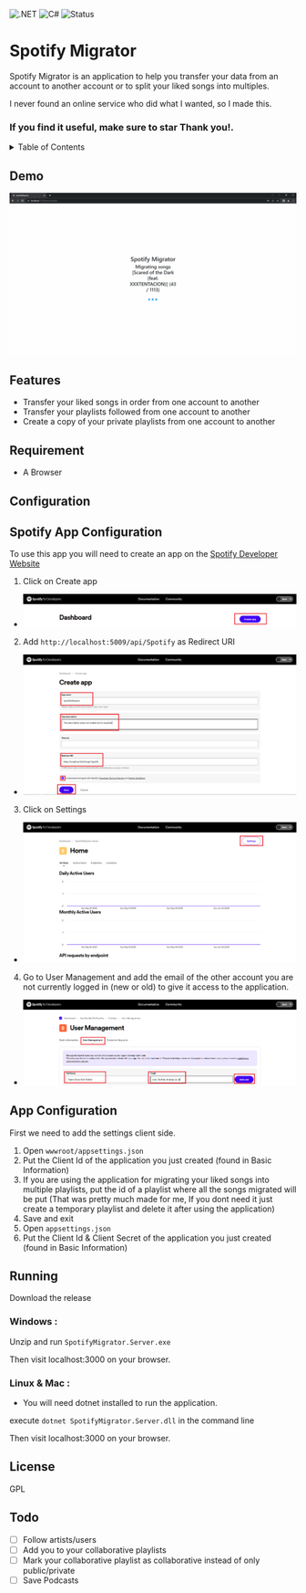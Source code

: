 ![.NET](https://img.shields.io/badge/.NET-512BD4?style=for-the-badge&logo=dotnet&logoColor=white)
![C#](https://img.shields.io/badge/C%23-239120?style=for-the-badge&logo=c-sharp&logoColor=white)
![Status](https://img.shields.io/badge/status-working-brightgreen?style=for-the-badge)

# Spotify Migrator

Spotify Migrator is an application to help you transfer your data from an account to another account or to split your liked songs into multiples.

I never found an online service who did what I wanted, so I made this.

### If you find it useful, make sure to star Thank you!.

<details>
<summary>Table of Contents</summary>
 
- [Features](#features)  
- [Requirement](#requirement)  
- [Configuration](#configuration)  
  - [Spotify App](#spotifyappconfiguration)  
  - [App](#appconfiguration)  
- [Running](#running)  
- [License](#license)
 
</details>

## Demo

![Demo](https://raw.githubusercontent.com/JustSxm/SpotifyMigrator/master/meta/demo.gif)

<a name="features"/>

## Features

-   Transfer your liked songs in order from one account to another
-   Transfer your playlists followed from one account to another
-   Create a copy of your private playlists from one account to another

<a name="requirement"/>

## Requirement

-   A Browser

<a name="configuration"/>

## Configuration

<a name="spotifyappconfiguration"/>

## Spotify App Configuration

To use this app you will need to create an app on the [Spotify Developer Website](https://developer.spotify.com/dashboard/applications)

1. Click on Create app

-   ![Step 1](https://raw.githubusercontent.com/JustSxm/SpotifyMigrator/master/meta/Step1.PNG)

2. Add `http://localhost:5009/api/Spotify` as Redirect URI

-   ![Step 2](https://raw.githubusercontent.com/JustSxm/SpotifyMigrator/master/meta/Step2.PNG)

3. Click on Settings

-   ![Step 3](https://raw.githubusercontent.com/JustSxm/SpotifyMigrator/master/meta/Step3.PNG)

4. Go to User Management and add the email of the other account you are not currently logged in (new or old) to give it access to the application.

-   ![Step 4](https://raw.githubusercontent.com/JustSxm/SpotifyMigrator/master/meta/Step4.PNG)

<a name="appconfiguration"/>

## App Configuration

First we need to add the settings client side.

1. Open `wwwroot/appsettings.json`
2. Put the Client Id of the application you just created (found in Basic Information)
3. If you are using the application for migrating your liked songs into multiple playlists, put the id of a playlist where all the songs migrated will be put (That was pretty much made for me, If you dont need it just create a temporary playlist and delete it after using the application)
4. Save and exit
5. Open `appsettings.json`
6. Put the Client Id & Client Secret of the application you just created (found in Basic Information)

<a name="running"/>

## Running

Download the release

### Windows :

Unzip and run
`SpotifyMigrator.Server.exe
`

Then visit localhost:3000 on your browser.

### Linux & Mac :

-   You will need dotnet installed to run the application.

execute `dotnet SpotifyMigrator.Server.dll` in the command line

Then visit localhost:3000 on your browser.

<a name="license"/>

## License

GPL

## Todo

-   [ ] Follow artists/users
-   [ ] Add you to your collaborative playlists
-   [ ] Mark your collaborative playlist as collaborative instead of only public/private
-   [ ] Save Podcasts

